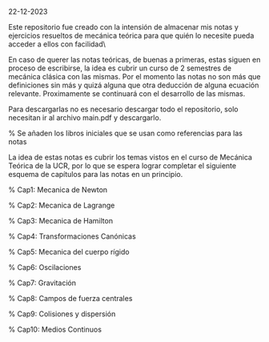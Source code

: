 22-12-2023

Este repositorio fue creado con la intensión de almacenar mis notas y ejercicios resueltos de mecánica teórica para que quién lo necesite pueda acceder a ellos con facilidad\ 

En caso de querer las notas teóricas, de buenas a primeras, estas siguen en proceso de escribirse, la idea es cubrir un curso de 2 semestres de  mecánica clásica con las mismas. Por el momento las notas no son más que definiciones sin más y quizá alguna que otra deducción de alguna ecuación relevante. Proximamente se continuará con el desarrollo de las mismas. 

Para descargarlas no es necesario descargar todo el repositorio, solo necesitan ir al archivo main.pdf y descargarlo.

% Se añaden los libros iniciales que se usan como referencias para las notas


La idea de estas notas es cubrir los temas vistos en el curso de Mecánica Teórica de la UCR, por lo que se espera lograr completar el siguiente esquema de capítulos para las notas en un principio.

%	Cap1: Mecanica de Newton

%	Cap2: Mecanica de Lagrange

%	Cap3: Mecanica de Hamilton

%	Cap4: Transformaciones Canónicas

%	Cap5: Mecanica del cuerpo rígido

%	Cap6: Oscilaciones

%	Cap7: Gravitación

%	Cap8: Campos de fuerza centrales

%	Cap9: Colisiones y dispersión

% Cap10: Medios Continuos

